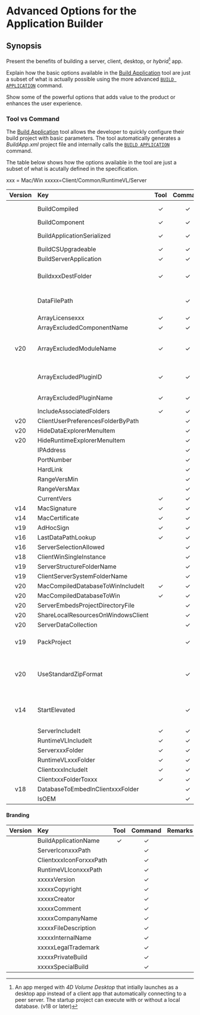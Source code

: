 # Advanced Options for the Application Builder

## Synopsis 

Present the benefits of building a server, client, desktop, or *hybrid*[^hybrid] app.

Explain how the basic options available in the [Build Application](https://developer.4d.com/docs/Desktop/building/) tool are just a subset of what is actually possible using the more advanced [`BUILD APPLICATION`](https://doc.4d.com/4Dv19/4D/19.5/BUILD-APPLICATION.301-6137056.en.html) command.

Show some of the powerful options that adds value to the product or enhances the user experience.

### Tool vs Command

The [Build Application](https://developer.4d.com/docs/Desktop/building/) tool allows the developer to quickly configure their build project with basic parameters. The tool automatically generates a *BuildApp.xml* project file and internally calls the [`BUILD APPLICATION`](https://doc.4d.com/4Dv19/4D/19.5/BUILD-APPLICATION.301-6137056.en.html) command.

The table below shows how the options available in the tool are just a subset of what is acutally defined in the specification.

xxx = Mac/Win xxxxx=Client/Common/RuntimeVL/Server

| Version | Key | Tool | Command | Remarks |
|:-------:|:---|:----:|:-------:|:-------|
||BuildCompiled|✓|✓|generates .4DC or .4DZ|
||BuildComponent|✓|✓||
||BuildApplicationSerialized|✓|✓|generates desktop app|
||BuildCSUpgradeable|✓|✓||
||BuildServerApplication|✓|✓||
||BuildxxxDestFolder|✓|✓|relative or absolute patform path|
||DataFilePath||✓|relative or absolute patform path|
||ArrayLicensexxx|✓|✓||
||ArrayExcludedComponentName|✓|✓||
|v20|ArrayExcludedModuleName|✓|✓|removes CEF, MeCab, PHP, SpellChecker, 4D Updater|
||ArrayExcludedPluginID|✓|✓|for 4D authored plugins|
||ArrayExcludedPluginName|✓|✓|for 3rd party plugins|
||IncludeAssociatedFolders|✓|✓||
|v20|ClientUserPreferencesFolderByPath||✓||
|v20|HideDataExplorerMenuItem||✓||
|v20|HideRuntimeExplorerMenuItem||✓||
||IPAddress||✓||
||PortNumber||✓||
||HardLink||✓||
||RangeVersMin||✓||
||RangeVersMax||✓||
||CurrentVers|✓|✓||
|v14|MacSignature|✓|✓||
|v14|MacCertificate|✓|✓||
|v19|AdHocSign|✓|✓||
|v16|LastDataPathLookup|✓|✓||
|v16|ServerSelectionAllowed||✓||
|v18|ClientWinSingleInstance||✓||
|v19|ServerStructureFolderName||✓||
|v19|ClientServerSystemFolderName||✓||
|v20|MacCompiledDatabaseToWinIncludeIt|✓|✓||
|v20|MacCompiledDatabaseToWin|✓|✓||
|v20|ServerEmbedsProjectDirectoryFile||✓||
|v20|ShareLocalResourcesOnWindowsClient||✓||
|v20|ServerDataCollection||✓||
|v19|PackProject||✓|generates alterable project|
|v20|UseStandardZipFormat||✓|generates scrambled and encrypted .4DZ|
|v14|StartElevated||✓|request admin privileges for auto-update|
||ServerIncludeIt|✓|✓||
||RuntimeVLIncludeIt|✓|✓||
||ServerxxxFolder|✓|✓||
||RuntimeVLxxxFolder|✓|✓||
||ClientxxxIncludeIt|✓|✓||
||ClientxxxFolderToxxx|✓|✓||
|v18|DatabaseToEmbedInClientxxxFolder ||✓||
||IsOEM||✓||

#### Branding

| Version | Key | Tool | Command | Remarks |
|:-------:|:---|:----:|:-------:|:-------|
||BuildApplicationName|✓|✓||
||ServerIconxxxPath||✓||
||ClientxxxIconForxxxPath||✓||
||RuntimeVLIconxxxPath||✓||
||xxxxxVersion||✓||
||xxxxxCopyright||✓||
||xxxxxCreator||✓||
||xxxxxComment||✓||
||xxxxxCompanyName||✓||
||xxxxxFileDescription||✓||
||xxxxxInternalName||✓||
||xxxxxLegalTrademark||✓||
||xxxxxPrivateBuild||✓||
||xxxxxSpecialBuild||✓||

[^hybrid]: An app merged with *4D Volume Desktop* that intially launches as a desktop app instead of a client app that automatically connecting to a peer server. The startup project can execute with or without a local database. (v18 or later)
